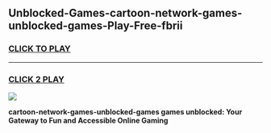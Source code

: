 
## Unblocked-Games-cartoon-network-games-unblocked-games-Play-Free-fbrii
<h3>
<a href="https://premium76.site?title=cartoon-network-games-unblocked-games&ref=20A">CLICK TO PLAY</a></h3>
<hr>

<h3>
<a href="https://premium76.site?title=cartoon-network-games-unblocked-games&ref=20A">CLICK 2 PLAY</a>
  
</h3>

<a href="https://premium76.site?title=cartoon-network-games-unblocked-games&ref=20A"><img src="https://clearcache.store/games.png"></a>


**cartoon-network-games-unblocked-games games unblocked: Your Gateway to Fun and Accessible Online Gaming**
